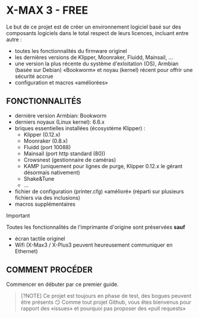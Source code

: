 # X-MAX 3 - FREE

Le but de ce projet est de créer un environnement logiciel basé sur des composants logiciels dans le total respect de leurs licences, incluant entre autre :
- toutes les fonctionnalités du firmware originel
- les dernières versions de Klipper, Moonraker, Fluidd, Mainsail, …
- une version la plus récente du système d'exloitation (OS), Armbian (basée sur Debian) «Bookworm» et noyau (kernel) récent pour offrir une sécurité accrue
- configuration et macros «améliorées»

## FONCTIONNALITÉS

- dernière version Armbian: Bookworm
- derniers noyaux (Linux kernel): 6.6.x
- briques essentielles installées (écosystème Klipper) :
  - Klipper (0.12.x)
  - Moonraker (0.8.x)
  - Fluidd (port 10088)
  - Mainsail (port http standard (80))
  - Crowsnest (gestionnaire de caméras)
  - KAMP (uniquement pour lignes de purge, Klipper 0.12.x le gérant désormais nativement)
  - Shake&Tune
  - …
- fichier de configuration (printer.cfg) «amélioré» (réparti sur plusieurs fichiers via des inclusions)
- macros supplémentaires

> [!IMPORTANT]
>
> Toutes les fonctionnalités de l'imprimante d'origine sont préservées **sauf**
> - écran tactile originel
> - Wifi (X-Max3 / X-Plus3 peuvent heureusement communiquer en Ethernet)

## COMMENT PROCÉDER

Commencer en débuter par ce premier guide.

> [?NOTE]
> Ce projet est toujours en phase de test, des bogues peuvent être présents 😏
> Comme tout projet Github, vous êtes bienvenus pour rapport des «issues» et pourquoi pas proposer des «pull requests»


